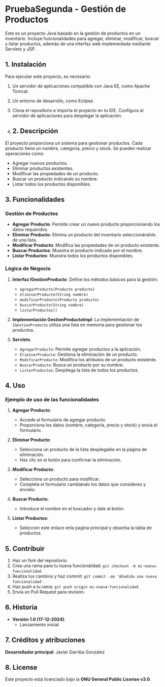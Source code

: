 # PruebaSegunda - Gestión de Productos
Este es un proyecto Java basado en la gestión de productos en un inventario. Incluye funcionalidades para agregar, eliminar, modificar, buscar y listar productos, además de una interfaz web implementada mediante Servlets y JSP.

## 1. Instalación

Para ejecutar este proyecto, es necesario:

1. Un servidor de aplicaciones compatible con Java EE, como Apache Tomcat.
2. Un entorno de desarrollo, como Eclipse.
3. Clona el repositorio e importa el proyecto en tu IDE. Configura el servidor de aplicaciones para desplegar la aplicación.

4. ## 2. Descripción

El proyecto proporciona un sistema para gestionar productos. Cada producto tiene un nombre, categoría, precio y stock. Se pueden realizar operaciones como:

- Agregar nuevos productos.
- Eliminar productos existentes.
- Modificar las propiedades de un producto.
- Buscar un producto indicando su nombre.
- Listar todos los productos disponibles.

## 3. Funcionalidades

### Gestión de Productos

- **Agregar Producto**: Permite crear un nuevo producto proporcionando los datos requeridos.
- **Eliminar Producto**: Elimina un producto del inventario seleccionándolo de una lista.
- **Modificar Producto**: Modifica las propiedades de un producto existente.
- **Buscar Productos**: Muestra el producto indicado por el nombre.
- **Listar Productos**: Muestra todos los productos disponibles.

### Lógica de Negocio

1. **Interfaz IGestionProducto**:
   Define los métodos básicos para la gestión:
   - `agregarProducto(Producto producto)`
   - `eliminarProducto(String nombre)`
   - `modificarProducto(Producto producto)`
   - `buscarProducto(String nombre)`
   - `listarProductos()`

2. **Implementación GestionProductoImpl**:
   La implementación de `IGestionProducto` utiliza una lista en memoria para gestionar los productos.

3. **Servlets**:
   - `AgregarProducto`: Permite agregar productos a la aplicación.
   - `EliminarProducto`: Gestiona la eliminación de un producto.
   - `ModificarProducto`: Modifica los atributos de un producto existente.
   - `BuscarProducto`: Busca un producto por su nombre.
   - `ListarProductos`: Despliega la lista de todos los productos.

## 4. Uso

### Ejemplo de uso de las funcionalidades

1. **Agregar Producto**:
   - Accede al formulario de agregar producto.
   - Proporciona los datos (nombre, categoría, precio y stock) y envía el formulario.

2. **Eliminar Producto**:
   - Selecciona un producto de la lista desplegable en la página de eliminación.
   - Haz clic en el botón para confirmar la eliminación.

3. **Modificar Producto**:
   - Selecciona un producto para modificar.
   - Completa el formulario cambiando los datos que consideres y envíalo.
  
4. **Buscar Producto**:
   - Introduce el nombre en el buscador y dale al botón.

5. **Listar Productos**:
   - Seleccion este enlace enla pagina principal y obserba la tabla de productos.
  
## 5. Contribuir

1. Haz un fork del repositorio.
2. Crea una rama para tu nueva funcionalidad: `git checkout -b mi-nueva-funcionalidad`.
3. Realiza tus cambios y haz commit: `git commit -am 'Añadida una nueva funcionalidad'`.
4. Haz push a tu rama: `git push origin mi-nueva-funcionalidad`.
5. Envía un Pull Request para revisión.

## 6. Historia

- **Versión 1.0 (17-12-2024)**: 
  - Lanzamiento inicial

## 7. Créditos y atribuciones

**Desarrollador principal**: Javier Darriba González  

## 8. License

Este proyecto está licenciado bajo la **GNU General Public License v3.0**.
